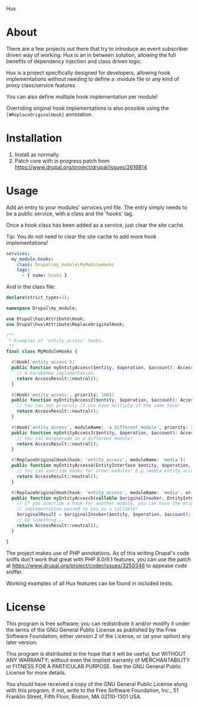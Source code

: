 Hux

# About

There are a few projects out there that try to introduce an event subscriber
driven way of working. Hux is an in between solution, allowing the full benefits
of dependency injection and class driven logic.

Hux is a project specifically designed for developers, allowing hook
implementations without needing to define a .module file or any kind of proxy
class/service features.

You can also define multiple hook implementation per module!

Overriding original hook implementations is also possible using the 
`[#ReplaceOriginalHook]` annotation.

# Installation

 1. Install as normally.
 2. Patch core with in progress patch from
    https://www.drupal.org/project/drupal/issues/2616814

# Usage

Add an entry to your modules' services.yml file. The entry simply needs to be a
public service, with a class and the 'hooks' tag.

Once a hook class has been added as a service, just clear the site cache. 

Tip: You do not need to clear the site cache to add more hook implementations!

```yaml
services:
  my_module.hooks:
    class: Drupal\my_module\MyModuleHooks
    tags:
      - { name: hooks }
```

And in the class file:

```php
declare(strict_types=1);

namespace Drupal\my_module;

use Drupal\hux\Attribute\Hook;
use Drupal\hux\Attribute\ReplaceOriginalHook;

/**
 * Examples of 'entity_access' hooks.
 */
final class MyModuleHooks {

  #[Hook('entity_access')]
  public function myEntityAccess($entity, $operation, $account): AccessResult {
    // A barebones implementation.
    return AccessResult::neutral();
  }

  #[Hook('entity_access', priority: 100)]
  public function myEntityAccess2($entity, $operation, $account): AccessResult {
    // You can set priority if you have multiple of the same hook!
    return AccessResult::neutral();
  }

  #[Hook('entity_access', moduleName: 'a_different_module', priority: 200)]
  public function myEntityAccess3($entity, $operation, $account): AccessResult {
    // You can masquerade as a different module!
    return AccessResult::neutral();
  }

  #[ReplaceOriginalHook(hook: 'entity_access', moduleName: 'media')]
  public function myEntityAccess4(EntityInterface $entity, $operation, AccountInterface $account): AccessResult {
    // You can override hooks for other modules! E.g \media_entity_access()
    return AccessResult::neutral();
  }

  #[ReplaceOriginalHook(hook: 'entity_access', moduleName: 'media', originalInvoker: TRUE)]
  public function myEntityAccess5(callable $originalInvoker, EntityInterface $entity, $operation, AccountInterface $account): AccessResult {
    // If you override a hook for another module, you can have the original
    // implementation passed to you as a callable!
    $originalResult = $originalInvoker($entity, $operation, $account);
    // Do something...
    return AccessResult::neutral();
  }

}
```

The project makes use of PHP annotations. As of this writing Drupal's code
sniffs don't work that great with PHP 8.0/8.1 features, you can use the patch
at https://www.drupal.org/project/coder/issues/3250346 to appease code sniffer.

Working examples of all Hux features can be found in included tests.

# License

This program is free software; you can redistribute it and/or modify it under the terms of the GNU General Public
License as published by the Free Software Foundation; either version 2 of the License, or
(at your option) any later version.

This program is distributed in the hope that it will be useful, but WITHOUT ANY WARRANTY; without even the implied
warranty of MERCHANTABILITY or FITNESS FOR A PARTICULAR PURPOSE. See the GNU General Public License for more details.

You should have received a copy of the GNU General Public License along with this program; if not, write to the Free
Software Foundation, Inc., 51 Franklin Street, Fifth Floor, Boston, MA 02110-1301 USA.

